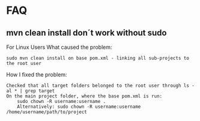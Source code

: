 # FAQ
## mvn clean install don´t work without sudo 
For Linux Users
What caused the problem:

    sudo mvn clean install on base pom.xml - linking all sub-projects to the root user

How I fixed the problem:

    Checked that all target folders belonged to the root user through ls -al * | grep target
    On the main project folder, where the base pom.xml is run:
        sudo chown -R username:username .
        Alternatively: sudo chown -R username:username /home/username/path/to/project

